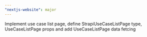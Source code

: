 ```yaml
---
"nextjs-website": major
---
```


Implement use case list page, define StrapiUseCaseListPage type, UseCaseListPage props and add UseCaseListPage data fetcing
